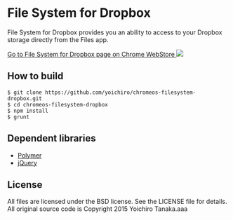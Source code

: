 # File System for Dropbox

File System for Dropbox provides you an ability to access to your Dropbox storage directly from the Files app.

<a target="_blank" href="https://chrome.google.com/webstore/detail/file-system-for-dropbox/hlffpaajmfllggclnjppbblobdhokjhe">
  Go to File System for Dropbox page on Chrome WebStore
</a>

<img src="https://raw.githubusercontent.com/yoichiro/chromeos-filesystem-dropbox/master/docs/screenshot_2.png">

## How to build

```
$ git clone https://github.com/yoichiro/chromeos-filesystem-dropbox.git
$ cd chromeos-filesystem-dropbox
$ npm install
$ grunt
```

## Dependent libraries

* [Polymer](https://www.polymer-project.org/)
* [jQuery](http://jquery.com/)

## License

All files are licensed under the BSD license. See the LICENSE file for details.
All original source code is Copyright 2015 Yoichiro Tanaka.aaa
